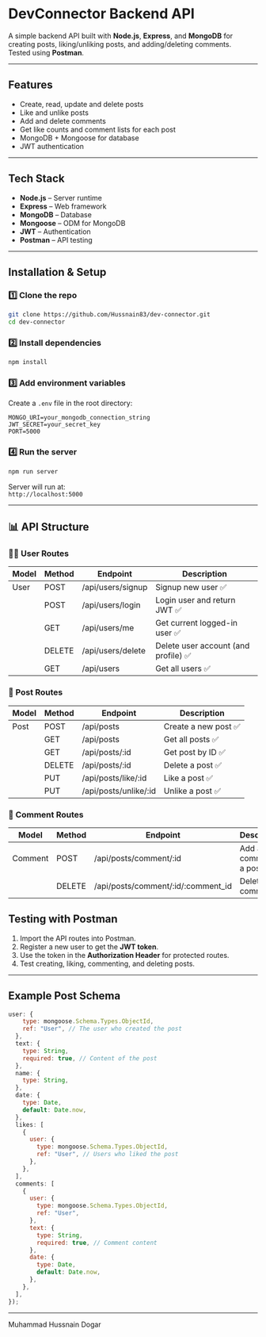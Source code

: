 # DevConnector Backend API

A simple backend API built with **Node.js**, **Express**, and **MongoDB** for creating posts, liking/unliking posts, and adding/deleting comments.  
Tested using **Postman**.

---

## Features
- Create, read, update and delete posts
- Like and unlike posts
- Add and delete comments
- Get like counts and comment lists for each post
- MongoDB + Mongoose for database
- JWT authentication

---

## Tech Stack
- **Node.js** – Server runtime
- **Express** – Web framework
- **MongoDB** – Database
- **Mongoose** – ODM for MongoDB
- **JWT** – Authentication
- **Postman** – API testing

---

## Installation & Setup

### 1️⃣ Clone the repo
```bash
git clone https://github.com/Hussnain83/dev-connector.git
cd dev-connector
```

### 2️⃣ Install dependencies
```bash
npm install
```

### 3️⃣ Add environment variables  
Create a `.env` file in the root directory:
```
MONGO_URI=your_mongodb_connection_string
JWT_SECRET=your_secret_key
PORT=5000
```

### 4️⃣ Run the server
```bash
npm run server
```
Server will run at:  
`http://localhost:5000`

---
📊 API Structure
----------------

### 🧑‍💻 User Routes

| Model | Method | Endpoint | Description |
| --- | --- | --- | --- |
| User | POST | /api/users/signup | Signup new user ✅ |
|      | POST | /api/users/login | Login user and return JWT ✅ |
|      | GET  | /api/users/me    | Get current logged-in user ✅ |
|      | DELETE | /api/users/delete | Delete user account (and profile) ✅ |
|      | GET  | /api/users       | Get all users ✅ |

### 📝 Post Routes

| Model | Method | Endpoint | Description |
| --- | --- | --- | --- |
| Post | POST | /api/posts      | Create a new post ✅ |
|      | GET  | /api/posts      | Get all posts ✅ |
|      | GET  | /api/posts/:id  | Get post by ID ✅ |
|      | DELETE | /api/posts/:id | Delete a post ✅ |
|      | PUT  | /api/posts/like/:id | Like a post ✅ |
|      | PUT  | /api/posts/unlike/:id | Unlike a post ✅ |

### 💬 Comment Routes

| Model  | Method | Endpoint | Description |
| --- | --- | --- | --- |
| Comment | POST | /api/posts/comment/:id | Add a comment to a post ✅ |
|         | DELETE | /api/posts/comment/:id/:comment_id | Delete a comment ✅ |


## Testing with Postman
1. Import the API routes into Postman.
2. Register a new user to get the **JWT token**.
3. Use the token in the **Authorization Header** for protected routes.
4. Test creating, liking, commenting, and deleting posts.

---

## Example Post Schema
```js
user: {
    type: mongoose.Schema.Types.ObjectId,
    ref: "User", // The user who created the post
  },
  text: {
    type: String,
    required: true, // Content of the post
  },
  name: {
    type: String,
  },
  date: {
    type: Date,
    default: Date.now,
  },
  likes: [
    {
      user: {
        type: mongoose.Schema.Types.ObjectId,
        ref: "User", // Users who liked the post
      },
    },
  ],
  comments: [
    {
      user: {
        type: mongoose.Schema.Types.ObjectId,
        ref: "User",
      },
      text: {
        type: String,
        required: true, // Comment content
      },
      date: {
        type: Date,
        default: Date.now,
      },
    },
  ],
});

```

---


Muhammad Hussnain Dogar
